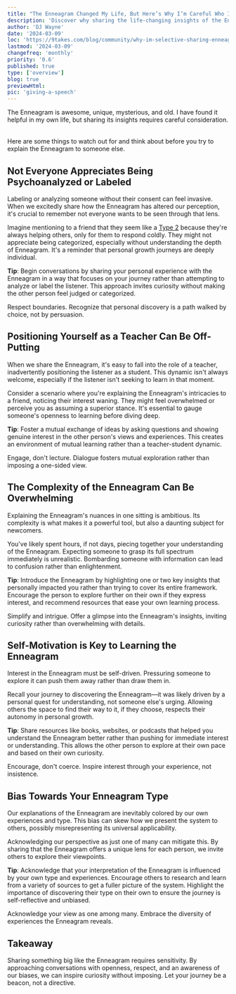 ```yaml
---
title: "The Enneagram Changed My Life, But Here’s Why I’m Careful Who I Tell"
description: 'Discover why sharing the life-changing insights of the Enneagram requires thoughtful consideration and how to approach conversations wisely.'
author: 'DJ Wayne'
date: '2024-03-09'
loc: 'https://9takes.com/blog/community/why-im-selective-sharing-enneagram'
lastmod: '2024-03-09'
changefreq: 'monthly'
priority: '0.6'
published: true
type: ['overview']
blog: true
previewHtml:
pic: 'giving-a-speech'
---
```


<script>
	import  PopCard  from "../../lib/components/atoms/PopCard.svelte";
</script>

<p class="firstLetter">The Enneagram is awesome, unique, mysterious, and old. I have found it helpful in my own life, but sharing its insights requires careful consideration.</p>

<div
    style="display: flex;
    justify-content: center;
margin: 1rem 0;"
>
 <PopCard
        image={`/blogs/giving-a-speech.webp`}
        showIcon={false}
        tint={false}
        displayText=""
        altText="a greek statue explaining the Enneagram"
        subtext=""
    />
</div>
Here are some things to watch out for and think about before you try to explain the Enneagram to someone else.

## Not Everyone Appreciates Being Psychoanalyzed or Labeled

Labeling or analyzing someone without their consent can feel invasive. When we excitedly share how the Enneagram has altered our perception, it's crucial to remember not everyone wants to be seen through that lens.

Imagine mentioning to a friend that they seem like a <a href="/blog/enneagram/enneagram-type-2">Type 2</a> because they're always helping others, only for them to respond coldly. They might not appreciate being categorized, especially without understanding the depth of Enneagram. It's a reminder that personal growth journeys are deeply individual.

**Tip**: Begin conversations by sharing your personal experience with the Enneagram in a way that focuses on your journey rather than attempting to analyze or label the listener. This approach invites curiosity without making the other person feel judged or categorized.

Respect boundaries. Recognize that personal discovery is a path walked by choice, not by persuasion.

## Positioning Yourself as a Teacher Can Be Off-Putting

When we share the Enneagram, it's easy to fall into the role of a teacher, inadvertently positioning the listener as a student. This dynamic isn't always welcome, especially if the listener isn't seeking to learn in that moment.

Consider a scenario where you're explaining the Enneagram's intricacies to a friend, noticing their interest waning. They might feel overwhelmed or perceive you as assuming a superior stance. It's essential to gauge someone's openness to learning before diving deep.

**Tip**: Foster a mutual exchange of ideas by asking questions and showing genuine interest in the other person's views and experiences. This creates an environment of mutual learning rather than a teacher-student dynamic.

Engage, don't lecture. Dialogue fosters mutual exploration rather than imposing a one-sided view.

## The Complexity of the Enneagram Can Be Overwhelming

Explaining the Enneagram's nuances in one sitting is ambitious. Its complexity is what makes it a powerful tool, but also a daunting subject for newcomers.

You've likely spent hours, if not days, piecing together your understanding of the Enneagram. Expecting someone to grasp its full spectrum immediately is unrealistic. Bombarding someone with information can lead to confusion rather than enlightenment.

**Tip**: Introduce the Enneagram by highlighting one or two key insights that personally impacted you rather than trying to cover its entire framework. Encourage the person to explore further on their own if they express interest, and recommend resources that ease your own learning process.

Simplify and intrigue. Offer a glimpse into the Enneagram's insights, inviting curiosity rather than overwhelming with details.

## Self-Motivation is Key to Learning the Enneagram

Interest in the Enneagram must be self-driven. Pressuring someone to explore it can push them away rather than draw them in.

Recall your journey to discovering the Enneagram—it was likely driven by a personal quest for understanding, not someone else's urging. Allowing others the space to find their way to it, if they choose, respects their autonomy in personal growth.

**Tip**: Share resources like books, websites, or podcasts that helped you understand the Enneagram better rather than pushing for immediate interest or understanding. This allows the other person to explore at their own pace and based on their own curiosity.

Encourage, don't coerce. Inspire interest through your experience, not insistence.

## Bias Towards Your Enneagram Type

Our explanations of the Enneagram are inevitably colored by our own experiences and type. This bias can skew how we present the system to others, possibly misrepresenting its universal applicability.

Acknowledging our perspective as just one of many can mitigate this. By sharing that the Enneagram offers a unique lens for each person, we invite others to explore their viewpoints.

**Tip**: Acknowledge that your interpretation of the Enneagram is influenced by your own type and experiences. Encourage others to research and learn from a variety of sources to get a fuller picture of the system. Highlight the importance of discovering their type on their own to ensure the journey is self-reflective and unbiased.

Acknowledge your view as one among many. Embrace the diversity of experiences the Enneagram reveals.

## Takeaway

Sharing something big like the Enneagram requires sensitivity. By approaching conversations with openness, respect, and an awareness of our biases, we can inspire curiosity without imposing. Let your journey be a beacon, not a directive.
